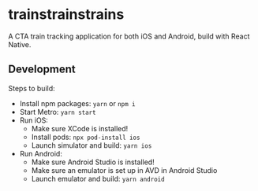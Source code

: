 # trainstrainstrains

A CTA train tracking application for both iOS and Android, build with React Native.

## Development

Steps to build:

- Install npm packages: `yarn` or `npm i`
- Start Metro: `yarn start`
- Run iOS:
  - Make sure XCode is installed!
  - Install pods: `npx pod-install ios`
  - Launch simulator and build: `yarn ios`
- Run Android:
  - Make sure Android Studio is installed!
  - Make sure an emulator is set up in AVD in Android Studio
  - Launch emulator and build: `yarn android`
